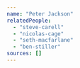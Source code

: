```yaml
---
name: "Peter Jackson"
relatedPeople:
  - "steve-carell"
  - "nicolas-cage"
  - "seth-macfarlane"
  - "ben-stiller"
sources: []
---
```


